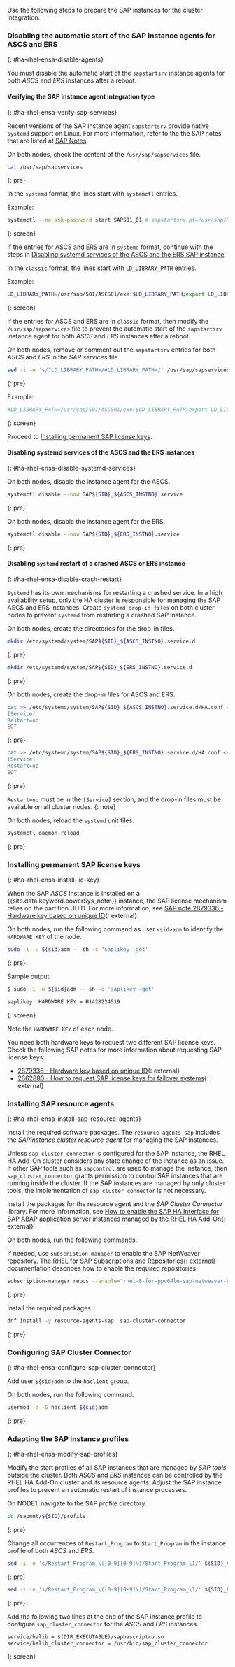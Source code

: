 Use the following steps to prepare the SAP instances for the cluster integration.

### Disabling the automatic start of the SAP instance agents for ASCS and ERS
{: #ha-rhel-ensa-disable-agents}

You must disable the automatic start of the `sapstartsrv` instance agents for both *ASCS* and *ERS* instances after a reboot.

#### Verifying the SAP instance agent integration type
{: #ha-rhel-ensa-verify-sap-services}

Recent versions of the SAP instance agent `sapstartsrv` provide native `systemd` support on Linux.
For more information, refer to the the SAP notes that are listed at [SAP Notes](/docs/sap?topic=sap-ha-rhel-refs#ha-rhel-refs-sap-notes).

On both nodes, check the content of the `/usr/sap/sapservices` file.
```sh
cat /usr/sap/sapservices
```
{: pre}

In the `systemd` format, the lines start with `systemctl` entries.

Example:

```sh
systemctl --no-ask-password start SAPS01_01 # sapstartsrv pf=/usr/sap/S01/SYS/profile/S01_ASCS01_cl-sap-scs
```
{: screen}

If the entries for ASCS and ERS are in `systemd` format, continue with the steps in [Disabling systemd services of the ASCS and the ERS SAP instance](#ha-rhel-ensa-disable-systemd-services).

In the `classic` format, the lines start with `LD_LIBRARY_PATH` entries.

Example:

```sh
LD_LIBRARY_PATH=/usr/sap/S01/ASCS01/exe:$LD_LIBRARY_PATH;export LD_LIBRARY_PATH;/usr/sap/S01/ASCS01/exe/sapstartsrv pf=/usr/sap/S01/SYS/profile/S01_ASCS01_cl-sap-scs -D -u s01adm
```
{: screen}

If the entries for ASCS and ERS are in `classic` format, then modify the `/usr/sap/sapservices` file to prevent the automatic start of the `sapstartsrv` instance agent for both *ASCS* and *ERS* instances after a reboot.

On both nodes, remove or comment out the `sapstartsrv` entries for both *ASCS* and *ERS* in the *SAP services* file.

```sh
sed -i -e 's/^LD_LIBRARY_PATH=/#LD_LIBRARY_PATH=/' /usr/sap/sapservices
```
{: pre}

Example:

```sh
#LD_LIBRARY_PATH=/usr/sap/S01/ASCS01/exe:$LD_LIBRARY_PATH;export LD_LIBRARY_PATH;/usr/sap/S01/ASCS01/exe/sapstartsrv pf=/usr/sap/S01/SYS/profile/S01_ASCS01_cl-sap-scs -D -u s01adm
```
{: screen}

Proceed to [Installing permanent SAP license keys](#ha-rhel-ensa-install-lic-key).


#### Disabling systemd services of the ASCS and the ERS instances
{: #ha-rhel-ensa-disable-systemd-services}

On both nodes, disable the instance agent for the ASCS.

```sh
systemctl disable --now SAP${SID}_${ASCS_INSTNO}.service
```
{: pre}

On both nodes, disable the instance agent for the ERS.

```sh
systemctl disable --now SAP${SID}_${ERS_INSTNO}.service
```
{: pre}

#### Disabling `systemd` restart of a crashed ASCS or ERS instance
{: #ha-rhel-ensa-disable-crash-restart}

`Systemd` has its own mechanisms for restarting a crashed service.
In a high availability setup, only the HA cluster is responsible for managing the SAP ASCS and ERS instances.
Create `systemd drop-in files` on both cluster nodes to prevent `systemd` from restarting a crashed SAP instance.

On both nodes, create the directories for the drop-in files.

```sh
mkdir /etc/systemd/system/SAP${SID}_${ASCS_INSTNO}.service.d
```
{: pre}

```sh
mkdir /etc/systemd/system/SAP${SID}_${ERS_INSTNO}.service.d
```
{: pre}

On both nodes, create the drop-in files for ASCS and ERS.

```sh
cat >> /etc/systemd/system/SAP${SID}_${ASCS_INSTNO}.service.d/HA.conf << EOT
[Service]
Restart=no
EOT
```
{: pre}

```sh
cat >> /etc/systemd/system/SAP${SID}_${ERS_INSTNO}.service.d/HA.conf << EOT
[Service]
Restart=no
EOT
```
{: pre}

`Restart=no` must be in the `[Service]` section, and the drop-in files must be available on all cluster nodes.
{: note}

On both nodes, reload the `systemd` unit files.

```sh
systemctl daemon-reload
```
{: pre}

### Installing permanent SAP license keys
{: #ha-rhel-ensa-install-lic-key}

When the SAP *ASCS* instance is installed on a {{site.data.keyword.powerSys_notm}} instance, the SAP license mechanism relies on the partition UUID.
For more information, see [SAP note 2879336 - Hardware key based on unique ID](https://me.sap.com/notes/2879336){: external}.

On both nodes, run the following command as user `<sid>adm` to identify the `HARDWARE KEY` of the node.

```sh
sudo -i -u ${sid}adm -- sh -c 'saplikey -get'
```
{: pre}

Sample output:

```sh
$ sudo -i -u ${sid}adm -- sh -c 'saplikey -get'

saplikey: HARDWARE KEY = H1428224519
```
{: screen}

Note the `HARDWARE KEY` of each node.

You need both hardware keys to request two different SAP license keys.
Check the following SAP notes for more information about requesting SAP license keys:
- [2879336 - Hardware key based on unique ID](https://me.sap.com/notes/2879336){: external}
- [2662880 - How to request SAP license keys for failover systems](https://me.sap.com/notes/2662880){: external}

### Installing SAP resource agents
{: #ha-rhel-ensa-install-sap-resource-agents}

Install the required software packages.
The `resource-agents-sap` includes the *SAPInstance cluster resource agent* for managing the SAP instances.

Unless `sap_cluster_connector` is configured for the SAP instance, the RHEL HA Add-On cluster considers any state change of the instance as an issue.
If other SAP tools such as `sapcontrol` are used to manage the instance, then `sap_cluster_connector` grants permission to control SAP instances that are running inside the cluster.
If the SAP instances are managed by only cluster tools, the implementation of `sap_cluster_connector`
is not necessary.

Install the packages for the resource agent and the *SAP Cluster Connector* library.
For more information, see [How to enable the SAP HA Interface for SAP ABAP application server instances managed by the RHEL HA Add-On](https://access.redhat.com/solutions/3606101){: external}

On both nodes, run the following commands.

If needed, use `subscription-manager` to enable the SAP NetWeaver repository.
The [RHEL for SAP Subscriptions and Repositories](https://docs.redhat.com/en/documentation/red_hat_enterprise_linux_for_sap_solutions/8/html/rhel_for_sap_subscriptions_and_repositories/asmb_enable_repo_rhel-for-sap-subscriptions-and-repositories-8#con_hana_rhel-for-sap-subscriptions-and-repositories-8){: external} documentation describes how to enable the required repositories.

```sh
subscription-manager repos --enable="rhel-8-for-ppc64le-sap-netweaver-e4s-rpms"
```
{: pre}

Install the required packages.

```sh
dnf install -y resource-agents-sap  sap-cluster-connector
```
{: pre}

### Configuring SAP Cluster Connector
{: #ha-rhel-ensa-configure-sap-cluster-connector}

Add user `${sid}adm` to the `haclient` group.

On both nodes, run the following command.

```sh
usermod -a -G haclient ${sid}adm
```
{: pre}

### Adapting the SAP instance profiles
{: #ha-rhel-ensa-modify-sap-profiles}

Modify the start profiles of all SAP instances that are managed by *SAP tools* outside the cluster.
Both *ASCS* and *ERS* instances can be controlled by the RHEL HA Add-On cluster and its resource agents.
Adjust the SAP instance profiles to prevent an automatic restart of instance processes.

On NODE1, navigate to the SAP profile directory.

```sh
cd /sapmnt/${SID}/profile
```
{: pre}

Change all occurrences of `Restart_Program` to `Start_Program` in the instance profile of both *ASCS* and *ERS*.

```sh
sed -i -e 's/Restart_Program_\([0-9][0-9]\)/Start_Program_\1/' ${SID}_ASCS${ASCS_INSTNO}_${ASCS_VH}
```
{: pre}

```sh
sed -i -e 's/Restart_Program_\([0-9][0-9]\)/Start_Program_\1/' ${SID}_ERS${ERS_INSTNO}_${ERS_VH}
```
{: pre}

Add the following two lines at the end of the SAP instance profile to configure `sap_cluster_connector` for the *ASCS* and *ERS* instances.

```sh
service/halib = $(DIR_EXECUTABLE)/saphascriptco.so
service/halib_cluster_connector = /usr/bin/sap_cluster_connector
```
{: screen}
